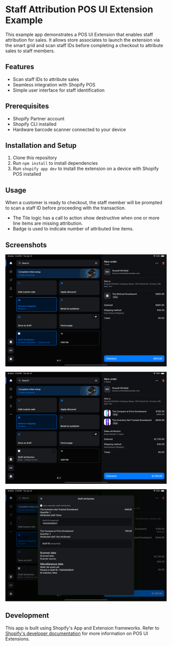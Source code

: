 # Staff Attribution POS UI Extension Example

This example app demonstrates a POS UI Extension that enables staff attribution for sales. It allows store associates to launch the extension via the smart grid and scan staff IDs before completing a checkout to attribute sales to staff members.

## Features

- Scan staff IDs to attribute sales
- Seamless integration with Shopify POS
- Simple user interface for staff identification

## Prerequisites

- Shopify Partner account
- Shopify CLI installed
- Hardware barcode scanner connected to your device

## Installation and Setup

1. Clone this repository
2. Run `npm install` to install dependencies
3. Run `shopify app dev` to install the extension on a device with Shopify POS installed

## Usage

When a customer is ready to checkout, the staff member will be prompted to scan a staff ID before proceeding with the transaction.

- The Tile logic has a call to action show destructive when one or more line items are missing attribution.
- Badge is used to indicate number of attributed line items.

## Screenshots

![Staff Attribution Screen 1](./screenshot_1.png)

![Staff Attribution Screen 2](./screenshot_2.png)

![Staff Attribution Screen 3](./screenshot_3.png)
## Development

This app is built using Shopify's App and Extension frameworks. Refer to [Shopify's developer documentation](https://shopify.dev/docs/apps/build/pos/embed-app-in-pos) for more information on POS UI Extensions.
